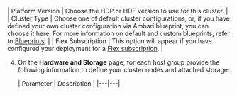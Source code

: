 | Platform Version | Choose the HDP or HDF version to use for this cluster. |
| Cluster Type | Choose one of default cluster configurations, or, if you have defined your own cluster configuration via Ambari blueprint, you can choose it here. For more information on default and custom blueprints, refer to [Blueprints](blueprints.md). |
| Flex Subscription | This option will appear if you have configured your deployment for a [Flex subscription](get-help.md#flex-subscription). |

4. On the **Hardware and Storage** page, for each host group provide the following information to define your cluster nodes and attached storage:
    
    | Parameter | Description |
|---|---|